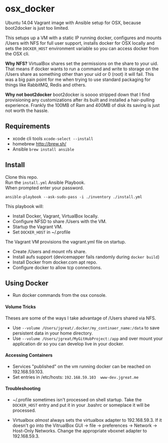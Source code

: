 # osx_docker
Ubuntu 14.04 Vagrant image with Ansible setup for OSX, because boot2docker is just too limited.  
  
This setups up a VM with a static IP running docker, configures and mounts /Users with NFS for full user support, installs docker for OSX locally and sets the `DOCKER_HOST` environment variable so you can access docker from the OSX cli. 

**Why NFS?** VirtualBox shares set the permissions on the share to your uid. That means if docker wants to run a command and write to storage on the /Users share as something other than your uid or 0 (root) it will fail. This was a big pain point for me when trying to use standard packaging for things like RabbitMQ, Redis and others. 

**Why not boot2docker** boot2docker is soooo stripped down that I find provisioning any customizations after its built and installed a hair-pulling experience. Frankly the 100MB of Ram and 400MB of disk its saving is just not worth the hassle. 

## Requirements
 * xcode cli tools `xcode-select --install`
 * homebrew http://brew.sh/
 * Ansible `brew install ansible`

## Install
Clone this repo.  
Run the `install.yml` Ansible Playbook.  
When prompted enter your password.
```
ansible-playbook --ask-sudo-pass -i ./inventory ./install.yml
```
This playbook will: 
 * Install Docker, Vagrant, VirtualBox locally.
 * Configure NFSD to share /Users with the VM.
 * Startup the Vagrant VM.
 * Set `DOCKER_HOST` in ~/.profile

The Vagrant VM provisions the vagrant.yml file on startup.
 * Create /Users and mount nfs share.
 * Install aufs support (devicemapper fails randomly during `docker build`)
 * Install Docker from docker.com apt repo.
 * Configure docker to allow tcp connections.

## Using Docker
 * Run docker commands from the osx console.


#### Volume Tricks
Theses are some of the ways I take advantage of /Users shared via NFS. 
 * Use `--volume /Users/jgreat/.docker/my_continaer_name:/data` to save persistent data in your home directory.
 * Use `--volume /Users/jgreat/MyGitHubProject:/app` and over mount your application dir so you can develop live in your docker.

#### Accessing Containers
 * Services "published" on the vm running docker can be reached on 192.168.59.103.
 * Set entries in /etc/hosts: `192.168.59.103  www-dev.jgreat.me`

#### Troubleshooting
 * ~/.profile sometimes isn't processed on shell startup. Take the `DOCKER_HOST` entry and put it in your .bashrc or someplace it will be processed.

 * Virtualbox _almost_ always sets the virtualbox adapter to 192.168.59.3. If it doesn't go into the VitrualBox GUI -> file -> preferences -> Network -> Host-Only Networks. Change the appropriate vboxnet adapter to 192.168.59.3.



